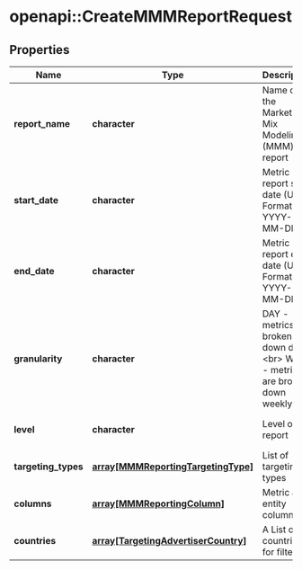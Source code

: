 # openapi::CreateMMMReportRequest


## Properties
Name | Type | Description | Notes
------------ | ------------- | ------------- | -------------
**report_name** | **character** | Name of the Marketing Mix Modeling (MMM) report | 
**start_date** | **character** | Metric report start date (UTC). Format: YYYY-MM-DD | [Pattern: ^(\\d{4})-(\\d{2})-(\\d{2})$] 
**end_date** | **character** | Metric report end date (UTC). Format: YYYY-MM-DD | [Pattern: ^(\\d{4})-(\\d{2})-(\\d{2})$] 
**granularity** | **character** | DAY - metrics are broken down daily.&lt;br&gt; WEEK - metrics are broken down weekly. | [Enum: [DAY, WEEK]] 
**level** | **character** | Level of the report | [Enum: [CAMPAIGN_TARGETING, AD_GROUP_TARGETING]] 
**targeting_types** | [**array[MMMReportingTargetingType]**](MMMReportingTargetingType.md) | List of targeting types | [Max. items: 5] [Min. items: 1] 
**columns** | [**array[MMMReportingColumn]**](MMMReportingColumn.md) | Metric and entity columns | 
**countries** | [**array[TargetingAdvertiserCountry]**](TargetingAdvertiserCountry.md) | A List of countries for filtering | [optional] 


